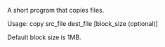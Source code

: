 A short program that copies files.

Usage: copy src_file dest_file [block_size (optional)]

Default block size is 1MB.
